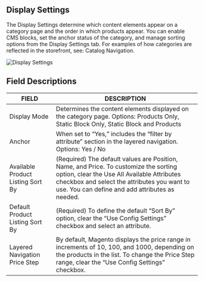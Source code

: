 Display Settings
--

The Display Settings determine which content elements appear on a category page and the order in which products appear. You can enable CMS blocks, set the anchor status of the category, and manage sorting options from the Display Settings tab. For examples of how categories are reflected in the storefront, see: Catalog Navigation.

![Display Settings](https://docs.magento.com/m2/ce/user_guide/Resources/Images/category-display-settings_thumb_0_0.png)

## Field Descriptions

FIELD | DESCRIPTION
-- | --
Display Mode | Determines the content elements displayed on the category page. Options: Products Only, Static Block Only, Static Block and Products
Anchor | When set to “Yes,” includes the “filter by attribute” section in the layered navigation. Options: Yes / No
Available Product Listing Sort By | (Required) The default values are Position, Name, and Price. To customize the sorting option, clear the Use All Available Attributes checkbox and select the attributes you want to use. You can define and add attributes as needed.
Default Product Listing Sort By | (Required) To define the default “Sort By” option, clear the “Use Config Settings” checkbox and select an attribute.
Layered Navigation Price Step | By default, Magento displays the price range in increments of 10, 100, and 1000, depending on the products in the list. To change the Price Step range, clear the “Use Config Settings” checkbox.